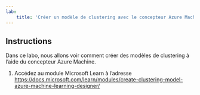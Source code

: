 ```yaml
---
lab:
    title: 'Créer un modèle de clustering avec le concepteur Azure Machine Learning'
---
```


## Instructions
Dans ce labo, nous allons voir comment créer des modèles de clustering à l’aide du concepteur Azure Machine.

1.	Accédez au module Microsoft Learn à l’adresse https://docs.microsoft.com/learn/modules/create-clustering-model-azure-machine-learning-designer/
